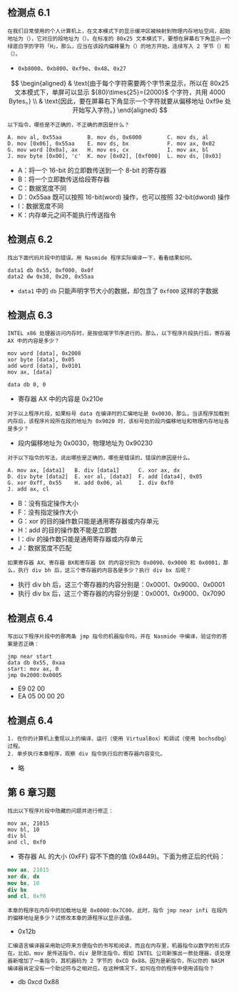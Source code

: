 ## 检测点 6.1

```
在我们日常使用的个人计算机上，在文本模式下的显示缓冲区被映射到物理内存地址空间，起始地址为（），它对应的段地址为（）。在标准的 80x25 文本模式下，要想在屏幕右下角显示一个绿底白字的字符「H」，那么，应当在该段内偏移量为（）的地方开始，连续写入 2 字节（）和（）。
```

- `0xb8000`、`0xb800`、`0xf9e`、`0x48`、`0x27`

$$
\begin{aligned}
& \text{由于每个字符需要两个字节来显示，所以在 80x25 文本模式下，单屏可以显示 ${80}\times{25}={2000}$ 个字符，共用 4000 Bytes。} \\
& \text{因此，要在屏幕右下角显示一个字符就要从偏移地址 0xf9e 处开始写入字符。}
\end{aligned}
$$

```
以下指令，哪些是不正确的，不正确的原因是什么？

A. mov al, 0x55aa        B. mov ds, 0x6000        C. mov ds, al
D. mov [0x06], 0x55aa    E. mov ds, bx            F. mov ax, 0x02
G. mov word [0x0a], ax   H. mov es, cx            I. mov ax, bl
J. mov byte [0x00], 'c'  K. mov [0x02], [0xf000]  L. mov ds, [0x03]
```

- $\text{A：将一个 16-bit 的立即数传送到一个 8-bit 的寄存器}$
- $\text{B：将一个立即数传送给段寄存器}$
- $\text{C：数据宽度不同}$
- $\text{D：0x55aa 既可以按照 16-bit(word) 操作，也可以按照 32-bit(dword) 操作}$
- $\text{I：数据宽度不同}$
- $\text{K：内存单元之间不能执行传送指令}$

## 检测点 6.2

```
找出下面代码片段中的错误。用 Nasmide 程序实际编译一下，看看结果如何。

data1 db 0x55, 0xf000, 0x0f
data2 dw 0x38, 0x20, 0x55aa
```

- `data1` 中的 `db` 只能声明字节大小的数据，却包含了 `0xf000` 这样的字数据

## 检测点 6.3

```
INTEL x86 处理器访问内存时，是按低端字节序进行的。那么，以下程序片段执行后，寄存器 AX 中的内容是多少？

mov word [data], 0x2008
xor byte [data], 0x05
add word [data], 0x0101
mov ax, [data]

data db 0, 0
```

- $\text{寄存器 AX 中的内容是 0x210e}$

```
对于以上程序片段，如果标号 data 在编译时的汇编地址是 0x0030，那么，当该程序加载到内存后，该程序片段所在段的地址为 0x9020 时，该标号处的段内偏移地址和物理内存地址各是多少？
```

- $\text{段内偏移地址为 0x0030，物理地址为 0x90230}$

```
对于以下指令的写法，说出哪些是正确的，哪些是错误的，错误的原因是什么。

A. mov ax, [data1]   B. div [data1]      C. xor ax, dx
D. div byte [data2]  E. xor al, [data3]  F. add [data4], 0x05
G. xor 0xff, 0x55    H. add 0x06, al     I. div 0xf0
J. add ax, cl
```

- $\text{B：没有指定操作大小}$
- $\text{F：没有指定操作大小}$
- $\text{G：xor 的目的操作数只能是通用寄存器或内存单元}$
- $\text{H：add 的目的操作数不能是立即数}$
- $\text{I：div 的操作数只能是通用寄存器或内存单元}$
- $\text{J：数据宽度不匹配}$

```
如果寄存器 AX、寄存器 BX和寄存器 DX 的内容分别为 0x0090、0x9000 和 0x0001，那么，执行 div bh 后，这三个寄存器的内容各是多少？执行 div bx 后呢？
```

- $\text{执行 div bh 后，这三个寄存器的内容分别是：0x0001、0x9000、0x0001}$
- $\text{执行 div bx 后，这三个寄存器的内容分别是：0x0001、0x9000、0x7090}$

## 检测点 6.4

```
写出以下程序片段中的那两条 jmp 指令的机器指令吗，并在 Nasmide 中编译，验证你的答案是否正确：

jmp near start
data db 0x55, 0xaa
start: mov ax, 0
jmp 0x2000:0x0005
```

- $\text{E9 02 00}$
- $\text{EA 05 00 00 20}$

## 检测点 6.4

```
1. 在你的计算机上重现以上的编译、运行（使用 VirtualBox）和调试（使用 bochsdbg）过程。
2. 单步执行本章程序，观察 div 指令执行后的寄存器内容变化。
```

- 略

## 第 6 章习题

```
找出以下程序片段中隐藏的问题并进行修正：

mov ax, 21015
mov bl, 10
div bl
and cl, 0xf0
```

- $\text{寄存器 AL 的大小 (0xFF) 容不下商的值 (0x8449)。下面为修正后的代码：}$

```nasm
mov ax, 21015
xor dx, dx
mov bx, 10
div bx
and cl, 0xf0
```

```
本章的程序在内存中的加载地址是 0x0000:0x7C00，此时，指令 jmp near infi 在段内的偏移地址是多少？试修改本章的源程序以显示该值。
```

- $\text{0x12b}$

```
汇编语言编译器采用助记符来方便指令的书写和阅读，而且在内存里，机器指令以数字的形式存在。比如，mov 是传送指令，div 是除法指令。假如 INTEL 公司新推出一款处理器，该处理器新增加了一条指令，其机器码为 2 字节的 0xCD 0x88。因为是新指令，所以你的 NASM 编译器肯定没有一个助记符与之相对应。在这种情况下，如何在你的程序中使用该指令？
```

- $\text{db 0xcd 0x88}$
